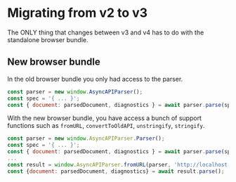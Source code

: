 # Migrating from v2 to v3

The ONLY thing that changes between v3 and v4 has to do with the standalone browser bundle.

## New browser bundle

In the old browser bundle you only had access to the parser.

```js
const parser = new window.AsyncAPIParser();
const spec = '{ ... }';
const { document: parsedDocument, diagnostics } = await parser.parse(spec);
```

With the new browser bundle, you have access a bunch of support functions such as `fromURL`, `convertToOldAPI`, `unstringify`, `stringify`.

```js
const parser = new window.AsyncAPIParser.Parser();
const spec = '{ ... }';
const { document: parsedDocument, diagnostics } = await parser.parse(spec);
...
const result = window.AsyncAPIParser.fromURL(parser, 'http://localhost:8080/asyncapi.json');
const {document: parsedDocument, diagnostics} = await result.parse();
```
